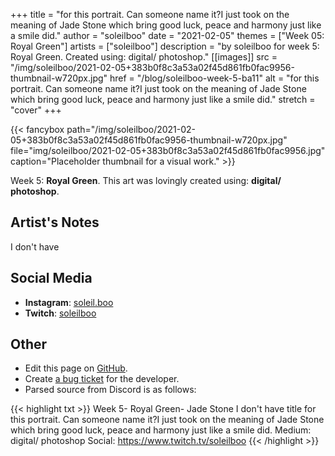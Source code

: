 +++
title =       "for this portrait. Can someone name it?I just took on the meaning of Jade Stone which bring good luck, peace and harmony just like a smile did."
author =      "soleilboo"
date =        "2021-02-05"
themes =      ["Week 05: Royal Green"]
artists =     ["soleilboo"]
description = "by soleilboo for week 5: Royal Green. Created using: digital/ photoshop."
[[images]]
              src = "/img/soleilboo/2021-02-05+383b0f8c3a53a02f45d861fb0fac9956-thumbnail-w720px.jpg"
              href = "/blog/soleilboo-week-5-ba11"
              alt = "for this portrait. Can someone name it?I just took on the meaning of Jade Stone which bring good luck, peace and harmony just like a smile did."
              stretch = "cover"
+++


{{< fancybox path="/img/soleilboo/2021-02-05+383b0f8c3a53a02f45d861fb0fac9956-thumbnail-w720px.jpg" file="img/soleilboo/2021-02-05+383b0f8c3a53a02f45d861fb0fac9956.jpg" caption="Placeholder thumbnail for a visual work." >}}


Week 5: **Royal Green**. This art was lovingly created using: **digital/ photoshop**.

## Artist's Notes

I don't have

## Social Media

- **Instagram**: <a href='https://instagram.com/soleil.boo' target='_blank'>soleil.boo</a>
- **Twitch**: <a href='https://twitch.tv/soleilboo' target='_blank'>soleilboo</a>

## Other

- Edit this page on [GitHub](https://github.com/teaminkling/web-refresh/edit/main/content/blog/soleilboo-week-5-ba11.md).
- Create [a bug ticket](https://github.com/teaminkling/web-refresh/issues/new?assignees=&labels=bug&template=problem-report.md&title=) for the developer.
- Parsed source from Discord is as follows:

{{< highlight txt >}}
Week 5- Royal Green- Jade Stone
I don't have title for this portrait. Can someone name it?I just took on the meaning of Jade Stone which bring good luck, peace and harmony just like a smile did. 
Medium: digital/ photoshop
Social: https://www.twitch.tv/soleilboo
{{< /highlight >}}
